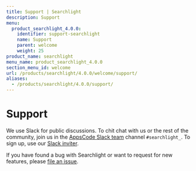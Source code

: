 ```yaml
---
title: Support | Searchlight
description: Support
menu:
  product_searchlight_4.0.0:
    identifier: support-searchlight
    name: Support
    parent: welcome
    weight: 25
product_name: searchlight
menu_name: product_searchlight_4.0.0
section_menu_id: welcome
url: /products/searchlight/4.0.0/welcome/support/
aliases:
  - /products/searchlight/4.0.0/support/
---
```

# Support

We use Slack for public discussions. To chit chat with us or the rest of the community, join us in the [AppsCode Slack team](https://appscode.slack.com/messages/C8M7LT2QK/details/) channel `#searchlight_`. To sign up, use our [Slack inviter](https://slack.appscode.com/).

If you have found a bug with Searchlight or want to request for new features, please [file an issue](https://github.com/appscode/searchlight/issues/new).
